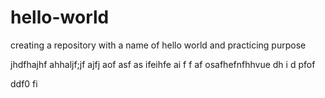# hello-world
creating a repository with a name of hello world and practicing purpose

jhdfhajhf
ahhaljf;jf
ajfj aof   asf as ifeihfe ai f f
af  osafhefnfhhvue
 dh i 
 d pfof

 ddf0 fi

